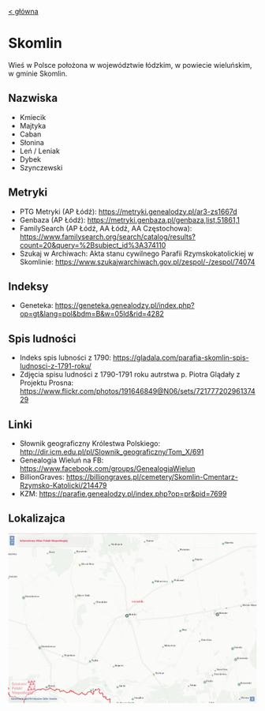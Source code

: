 [< główna](../README.md)
# Skomlin
Wieś w Polsce położona w województwie łódzkim, w powiecie wieluńskim, w gminie Skomlin.

## Nazwiska
+ Kmiecik
+ Majtyka
+ Caban
+ Słonina
+ Leń / Leniak
+ Dybek
+ Szynczewski

## Metryki
+ PTG Metryki (AP Łódź): https://metryki.genealodzy.pl/ar3-zs1667d
+ Genbaza (AP Łódź): https://metryki.genbaza.pl/genbaza,list,51861,1
+ FamilySearch (AP Łódź, AA Łódź, AA Częstochowa): https://www.familysearch.org/search/catalog/results?count=20&query=%2Bsubject_id%3A374110
+ Szukaj w Archiwach: Akta stanu cywilnego Parafii Rzymskokatolickiej w Skomlinie: https://www.szukajwarchiwach.gov.pl/zespol/-/zespol/74074

## Indeksy
+ Geneteka: https://geneteka.genealodzy.pl/index.php?op=gt&lang=pol&bdm=B&w=05ld&rid=4282

## Spis ludności
+ Indeks spis lubności z 1790: https://gladala.com/parafia-skomlin-spis-ludnosci-z-1791-roku/
+ Zdjęcia spisu ludności z 1790-1791 roku autrstwa p. Piotra Glądały z Projektu Prosna: https://www.flickr.com/photos/191646849@N06/sets/72177720296137429

## Linki
+ Słownik geograficzny Królestwa Polskiego: http://dir.icm.edu.pl/pl/Slownik_geograficzny/Tom_X/691
+ Genealogia Wieluń na FB: https://www.facebook.com/groups/GenealogiaWielun
+ BillionGraves: https://billiongraves.pl/cemetery/Skomlin-Cmentarz-Rzymsko-Katolicki/214479 
+ KZM: https://parafie.genealodzy.pl/index.php?op=pr&pid=7699

## Lokalizajca
![Skomlin z Internetowego Atlasu Polski Niepodległej](img/skomlin_iapn.png)